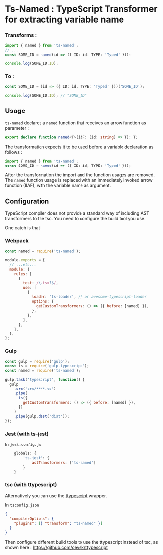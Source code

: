 # Ts-Named : TypeScript Transformer for extracting variable name

### Transforms :

```typescript
import { named } from 'ts-named';
// ...
const SOME_ID = named(id => ({ ID: id, TYPE: 'Typed' }));

console.log(SOME_ID.ID);
```

### To :

```typescript
const SOME_ID = (id => ({ ID: id, TYPE: 'Typed' }))('SOME_ID');

console.log(SOME_ID.ID); // "SOME_ID"
```

## Usage

`ts-named` declares a `named` function that receives an arrow function as parameter :

```typescript
export declare function named<T>(idF: (id: string) => T): T;
```

The transformation expects it to be used before a variable declaration as follows :

```typescript
import { named } from 'ts-named';
const SOME_ID = named(id => ({ ID: id, TYPE: 'Typed' }));
```

After the transformation the import and the function usages are removed.
The `named` function usage is replaced with an immediately invoked arrow function (IIAF), with the variable name as argument.

## Configuration

TypeScript compiler does not provide a standard way of including AST transformers to the tsc.
You need to configure the build tool you use.

One catch is that

### Webpack

```js
const named = require('ts-named');

module.exports = {
  // ...etc...
  module: {
    rules: [
      {
        test: /\.tsx?$/,
        use: [
          {
            loader: 'ts-loader', // or awesome-typescript-loader
            options: {
              getCustomTransformers: () => ({ before: [named] }),
            },
          },
        ],
      },
    ],
  },
};
```

### Gulp

```js
const gulp = require('gulp');
const ts = require('gulp-typescript');
const named = require('ts-named');

gulp.task('typescript', function() {
  gulp
    .src('src/**/*.ts')
    .pipe(
      ts({
        getCustomTransformers: () => ({ before: [named] }),
      })
    )
    .pipe(gulp.dest('dist'));
});
```

### Jest (with ts-jest)

In `jest.config.js`

```js
    globals: {
        'ts-jest': {
            astTransformers: ['ts-named']
        }
    }
```

### tsc (with ttypescript)

Alternatively you can use the [ttypescript](https://github.com/cevek/ttypescript) wrapper.

In `tsconfig.json`

```json
{
  "compilerOptions": {
    "plugins": [{ "transform": "ts-named" }]
  }
}
```

Then configure different build tools to use the ttypescript instead of tsc, as shown here : https://github.com/cevek/ttypescript
